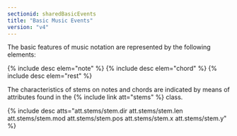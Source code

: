 ```yaml
---
sectionid: sharedBasicEvents
title: "Basic Music Events"
version: "v4"
---
```


The basic features of music notation are represented by the following elements:

{% include desc elem="note" %}
{% include desc elem="chord" %}
{% include desc elem="rest" %}

The characteristics of stems on notes and chords are indicated by means of attributes found in the {% include link att="stems" %} class.

{% include desc atts="att.stems/stem.dir att.stems/stem.len att.stems/stem.mod att.stems/stem.pos att.stems/stem.x att.stems/stem.y" %}

